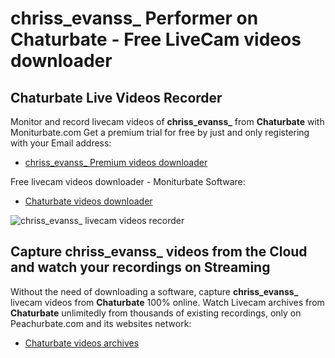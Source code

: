 # chriss_evanss_ Performer on Chaturbate - Free LiveCam videos downloader

## Chaturbate Live Videos Recorder

Monitor and record livecam videos of **chriss_evanss_** from **Chaturbate** with Moniturbate.com
Get a premium trial for free by just and only registering with your Email address:
* [chriss_evanss_ Premium videos downloader](https://moniturbate.com/request-demo-licence-key.html)

Free livecam videos downloader - Moniturbate Software:
* [Chaturbate videos downloader](https://moniturbate.com/moniturbate-download-software.html)

![chriss_evanss_ livecam videos recorder](https://peachurnet.com/templates/moniturbate-software.png)


## Capture chriss_evanss_ videos from the Cloud and watch your recordings on Streaming

Without the need of downloading a software, capture **chriss_evanss_** livecam videos from **Chaturbate** 100% online.
Watch Livecam archives from **Chaturbate** unlimitedly from thousands of existing recordings, only on Peachurbate.com and its websites network:
* [Chaturbate videos archives](https://peachurnet.com/)